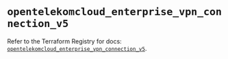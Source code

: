 # `opentelekomcloud_enterprise_vpn_connection_v5`

Refer to the Terraform Registry for docs: [`opentelekomcloud_enterprise_vpn_connection_v5`](https://registry.terraform.io/providers/opentelekomcloud/opentelekomcloud/1.36.30/docs/resources/enterprise_vpn_connection_v5).
